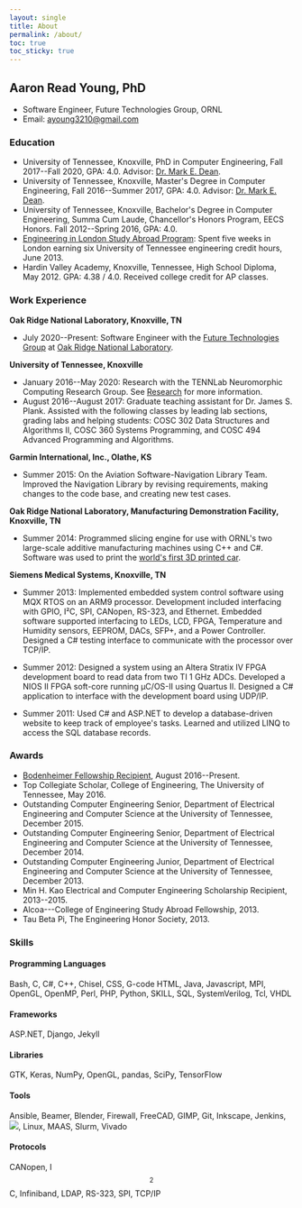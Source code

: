 ```yaml
---
layout: single
title: About
permalink: /about/
toc: true
toc_sticky: true
---
```


## Aaron Read Young, PhD

* Software Engineer, Future Technologies Group, ORNL
* Email: [ayoung3210@gmail.com](mailto:ayoung3210@gmail.com)

### Education
* University of Tennessee, Knoxville, PhD in Computer Engineering, Fall 2017--Fall 2020, GPA: 4.0. Advisor: [Dr. Mark E. Dean](http://web.eecs.utk.edu/~markdean/).
* University of Tennessee, Knoxville, Master's Degree in Computer Engineering, Fall 2016--Summer 2017, GPA: 4.0. Advisor: [Dr. Mark E. Dean](http://web.eecs.utk.edu/~markdean/).
* University of Tennessee, Knoxville, Bachelor's Degree in Computer Engineering, Summa Cum Laude, Chancellor's Honors Program, EECS Honors. Fall 2012--Spring 2016, GPA: 4.0.
* [Engineering in London Study Abroad Program](http://www.engr.utk.edu/2013-study-abroad-students/): Spent five weeks in London earning six University of Tennessee engineering credit hours, June 2013.
* Hardin Valley Academy, Knoxville, Tennessee, High School Diploma, May 2012. GPA: 4.38 / 4.0.  Received college credit for AP classes. 

### Work Experience
**Oak Ridge National Laboratory, Knoxville, TN**
* July 2020--Present: Software Engineer with the [Future Technologies Group](http://ft.ornl.gov/) at [Oak Ridge National Laboratory](https://www.ornl.gov/).

**University of Tennessee, Knoxville**
* January 2016--May 2020: Research with the TENNLab Neuromorphic Computing Research Group. See [Research](/research) for more information.
* August 2016--August 2017: Graduate teaching assistant for Dr. James S. Plank. Assisted with the following classes by leading lab sections, grading labs and helping students: COSC 302 Data Structures and Algorithms II, COSC 360 Systems Programming, and COSC 494 Advanced Programming and Algorithms.

**Garmin International, Inc., Olathe, KS**
* Summer 2015: On the Aviation Software-Navigation Library Team. Improved the Navigation Library by revising requirements, making changes to the code base, and creating new test cases.

**Oak Ridge National Laboratory, Manufacturing Demonstration Facility, Knoxville, TN**
* Summer 2014: Programmed slicing engine for use with ORNL's two large-scale additive manufacturing machines using C++ and C#. Software was used to print the [world's first 3D printed car](https://research.utk.edu/ut-engineering-students-help-ornl-local-motors-print-drivable-3d-car/).

**Siemens Medical Systems, Knoxville, TN**
* Summer 2013: Implemented embedded system control software using MQX RTOS on an ARM9 processor. Development included interfacing with GPIO, I&sup2;C, SPI, CANopen, RS-323, and Ethernet. Embedded software supported interfacing to LEDs, LCD, FPGA, Temperature and Humidity sensors, EEPROM, DACs, SFP+, and a Power Controller. Designed a C# testing interface to communicate with the processor over TCP/IP.

* Summer 2012: Designed a system using an Altera Stratix IV FPGA development board to read data from two TI 1 GHz ADCs. Developed a NIOS II FPGA soft-core running &micro;C/OS-II using Quartus II. Designed a C# application to interface with the development board using UDP/IP.

* Summer 2011: Used C# and ASP.NET to develop a database-driven website to keep track of employee's tasks.  Learned and utilized LINQ to access the SQL database records.

### Awards
* [Bodenheimer Fellowship Recipient](http://www.engr.utk.edu/give/bodenheimer-fellowships/), August 2016--Present.
* Top Collegiate Scholar, College of Engineering, The University of Tennessee, May 2016.
* Outstanding Computer Engineering Senior, Department of Electrical Engineering and Computer Science at the University of Tennessee, December 2015.
* Outstanding Computer Engineering Senior, Department of Electrical Engineering and Computer Science at the University of Tennessee, December 2014.
* Outstanding Computer Engineering Junior, Department of Electrical Engineering and Computer Science at the University of Tennessee, December 2013.
* Min H. Kao Electrical and Computer Engineering Scholarship Recipient, 2013--2015.
* Alcoa---College of Engineering Study Abroad Fellowship, 2013.
* Tau Beta Pi, The Engineering Honor Society, 2013.

### Skills
#### Programming Languages
Bash,
C,
C\#,
C++,
Chisel,
CSS,
G-code
HTML,
Java,
Javascript,
MPI,
OpenGL,
OpenMP,
Perl,
PHP,
Python,
SKILL,
SQL,
SystemVerilog,
Tcl,
VHDL

#### Frameworks
ASP.NET,
Django,
Jekyll

#### Libraries
GTK,
Keras,
NumPy,
OpenGL,
pandas,
SciPy,
TensorFlow

#### Tools
Ansible,
Beamer,
Blender,
Firewall,
FreeCAD,
GIMP,
Git,
Inkscape,
Jenkins,
<img src="http://latex.codecogs.com/gif.latex?\LaTeX" border="0"/>,
Linux,
MAAS,
Slurm,
Vivado

#### Protocols
CANopen,
I$$^2$$C,
Infiniband,
LDAP,
RS-323,
SPI,
TCP/IP
